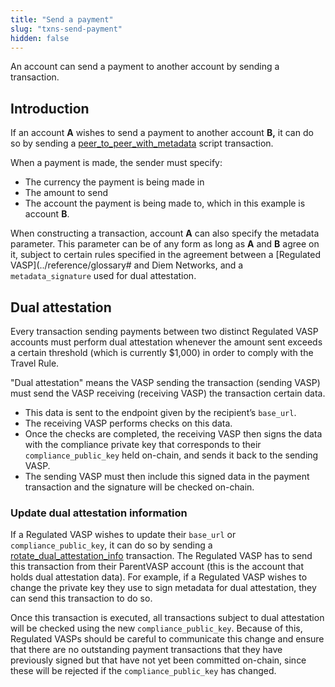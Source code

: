 ```yaml
---
title: "Send a payment"
slug: "txns-send-payment"
hidden: false
---
```

An account can send a payment to another account by sending a transaction.

## Introduction

If an account **A** wishes to send a payment to another account **B,** it can do so by sending a [peer_to_peer_with_metadata](https://github.com/diem/diem/blob/main/diem-move/diem-framework/script_documentation/script_documentation.md#script-peer_to_peer_with_metadata) script transaction.

When a payment is made, the sender must specify:
* The currency the payment is being made in
* The amount to send
* The account the payment is being made to, which in this example is account **B**.

When constructing a transaction, account **A** can also specify the metadata parameter. This parameter can be of any form as long as **A** and **B** agree on it, subject to certain rules specified in the agreement between a [Regulated VASP](../reference/glossary# and Diem Networks, and a  `metadata_signature` used for dual attestation.

## Dual attestation

Every transaction sending payments between two distinct Regulated VASP accounts must perform dual attestation whenever the amount sent exceeds a certain threshold (which is currently $1,000) in order to comply with the Travel Rule.

"Dual attestation" means the VASP sending the transaction (sending VASP) must send the VASP receiving (receiving VASP) the transaction certain data.
* This data is sent to the endpoint given by the recipient’s `base_url`.
* The receiving VASP performs checks on this data.
* Once the checks are completed, the receiving VASP then signs the data with the compliance private key that corresponds to their `compliance_public_key` held on-chain, and sends it back to the sending VASP.
* The sending VASP must then include this signed data in the payment transaction and the signature will be checked on-chain.

### Update dual attestation information

If a Regulated VASP wishes to update their `base_url` or `compliance_public_key`, it can do so by sending a [rotate_dual_attestation_info](https://github.com/diem/diem/blob/main/diem-move/diem-framework/script_documentation/script_documentation.md#script-rotate_dual_attestation_info) transaction. The Regulated VASP has to send this transaction from their ParentVASP account (this is the account that holds dual attestation data). For example, if a Regulated VASP wishes to change the private key they use to sign metadata for dual attestation, they can send this transaction to do so.

Once this transaction is executed, all transactions subject to dual attestation will be checked using the new `compliance_public_key`. Because of this, Regulated VASPs should be careful to communicate this change and ensure that there are no outstanding payment transactions that they have previously signed but that have not yet been committed on-chain, since these will be rejected if the `compliance_public_key` has changed.

